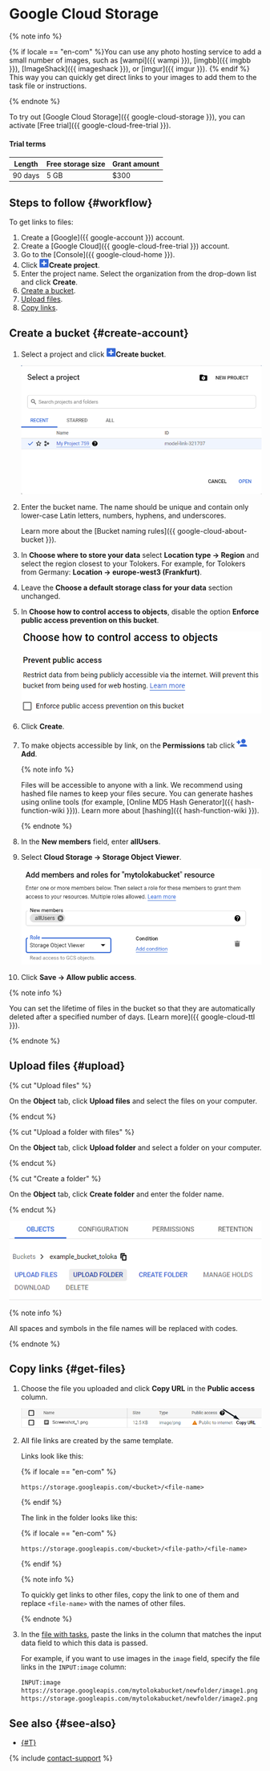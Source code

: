 # Google Cloud Storage

{% note info %}

{% if locale == "en-com" %}You can use any photo hosting service to add a small number of images, such as [wampi]({{ wampi }}), [imgbb]({{ imgbb }}), [ImageShack]({{ imageshack }}), or [imgur]({{ imgur }}). {% endif %} This way you can quickly get direct links to your images to add them to the task file or instructions.

{% endnote %}

To try out [Google Cloud Storage]({{ google-cloud-storage }}), you can activate [Free trial]({{ google-cloud-free-trial }}).

#### Trial terms

Length | Free storage size | Grant amount
----- | ----- | -----
90 days | 5 GB | $300

## Steps to follow {#workflow}

To get links to files:

1. Create a [Google]({{ google-account }}) account.
1. Create a [Google Cloud]({{ google-cloud-free-trial }}) account.
1. Go to the [Console]({{ google-cloud-home }}).
1. Click ![](../_images/tutorials/cloud-storage/google-cloud/create-bucket-icon.png)**Create project**.
1. Enter the project name. Select the organization from the drop-down list and click **Create**.
1. [Create a bucket](#create-account).
1. [Upload files](#upload).
1. [Copy links](#get-files).

## Create a bucket {#create-account}

1. Select a project and click ![](../_images/tutorials/cloud-storage/google-cloud/create-bucket-icon.png)**Create bucket**.

   ![](../_images/tutorials/cloud-storage/google-cloud/choose-project.png)

1. Enter the bucket name. The name should be unique and contain only lower-case Latin letters, numbers, hyphens, and underscores.

    Learn more about the [Bucket naming rules]({{ google-cloud-about-bucket }}).

1. In **Choose where to store your data** select **Location type → Region** and select the region closest to your Tolokers. For example, for Tolokers from Germany: **Location → europe-west3 (Frankfurt)**.

1. Leave the **Choose a default storage class for your data** section unchanged.

1. In **Choose how to control access to objects**, disable the option **Enforce public access prevention on this bucket**.

   ![](../_images/tutorials/cloud-storage/google-cloud/enforce-access.png)

1. Click **Create**.

1. To make objects accessible by link, on the **Permissions** tab click ![](../_images/tutorials/cloud-storage/google-cloud/add-permission.png)**Add**.

    {% note info %}

    Files will be accessible to anyone with a link. We recommend using hashed file names to keep your files secure. You can generate hashes using online tools (for example, [Online MD5 Hash Generator]({{ hash-function-wiki }})). Learn more about [hashing]({{ hash-function-wiki }}).

    {% endnote %}

1. In the **New members** field, enter **allUsers**.

1. Select **Cloud Storage → Storage Object Viewer**.

    ![](../_images/tutorials/cloud-storage/google-cloud/public-access.png)

1. Click **Save → Allow public access**.

{% note info %}

You can set the lifetime of files in the bucket so that they are automatically deleted after a specified number of days. [Learn more]({{ google-cloud-ttl }}).

{% endnote %}

## Upload files {#upload}

{% cut "Upload files" %}

On the **Object** tab, click **Upload files** and select the files on your computer.

{% endcut %}

{% cut "Upload a folder with files" %}

On the **Object** tab, click **Upload folder** and select a folder on your computer.

{% endcut %}

{% cut "Create a folder" %}

On the **Object** tab, click **Create folder** and enter the folder name.

{% endcut %}

![](../_images/tutorials/cloud-storage/google-cloud/upload-files.png)

{% note info %}

All spaces and symbols in the file names will be replaced with codes.

{% endnote %}

## Copy links {#get-files}

1. Choose the file you uploaded and click **Copy URL** in the **Public access** column.

   ![](../_images/tutorials/cloud-storage/google-cloud/copy-link.png)

1. All file links are created by the same template.

    Links look like this:

    {% if locale == "en-com" %}

    ```plaintext
    https://storage.googleapis.com/<bucket>/<file-name>
    ```

    {% endif %}

    The link in the folder looks like this:

    {% if locale == "en-com" %}

    ```plaintext
    https://storage.googleapis.com/<bucket>/<file-path>/<file-name>
    ```

    {% endif %}

    {% note info %}

    To quickly get links to other files, copy the link to one of them and replace `<file-name>` with the names of other files.

    {% endnote %}

1. In the [file with tasks](pool_csv.md), paste the links in the column that matches the input data field to which this data is passed.

    For example, if you want to use images in the `image` field, specify the file links in the `INPUT:image` column:

    ```plaintext
    INPUT:image
    https://storage.googleapis.com/mytolokabucket/newfolder/image1.png
    https://storage.googleapis.com/mytolokabucket/newfolder/image2.png
    ```

## See also {#see-also}

- [{#T}](task_upload.md)

{% include [contact-support](../_includes/contact-support.md) %}